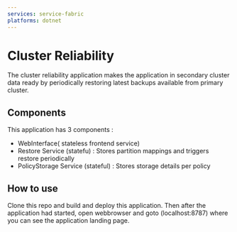 ```yaml
---
services: service-fabric
platforms: dotnet
---
```


# Cluster Reliability
The cluster reliability application makes the application in secondary cluster data ready by periodically restoring latest backups available from primary cluster.

## Components
This application has 3 components :
 - WebInterface( stateless frontend service)
 - Restore Service (statefu) : Stores partition mappings and triggers restore periodically
 - PolicyStorage Service (stateful) : Stores storage details per policy 

## How to use
Clone this repo and build and deploy this application. Then after the application had started, open webbrowser and goto (localhost:8787) where you can see the application landing page.
